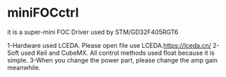 # miniFOCctrl
it is a super-mini  FOC Driver used by STM/GD32F405RGT6

1-Hardware used LCEDA. Please open file use LCEDA.https://lceda.cn/
2-Soft used Keil and CubeMX. All control methods used float because it is simple.
3-When you change the power part, please change the amp gain meanwhile.
